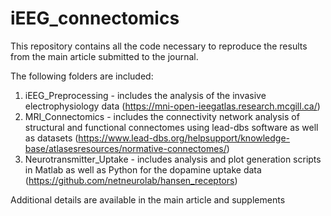 # iEEG_connectomics
This repository contains all the code necessary to reproduce the results from the main article submitted to the journal.

The following folders are included:
1. iEEG_Preprocessing - includes the analysis of the invasive electrophysiology data (https://mni-open-ieegatlas.research.mcgill.ca/)
2. MRI_Connectomics - includes the connectivity network analysis of structural and functional connectomes using lead-dbs software as well as datasets (https://www.lead-dbs.org/helpsupport/knowledge-base/atlasesresources/normative-connectomes/)
3. Neurotransmitter_Uptake - includes analysis and plot generation scripts in Matlab as well as Python for the dopamine uptake data (https://github.com/netneurolab/hansen_receptors)


Additional details are available in the main article and supplements
